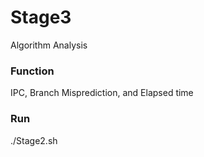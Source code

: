 # Stage3
Algorithm Analysis

### Function
IPC, Branch Misprediction, and Elapsed time 

### Run

./Stage2.sh
